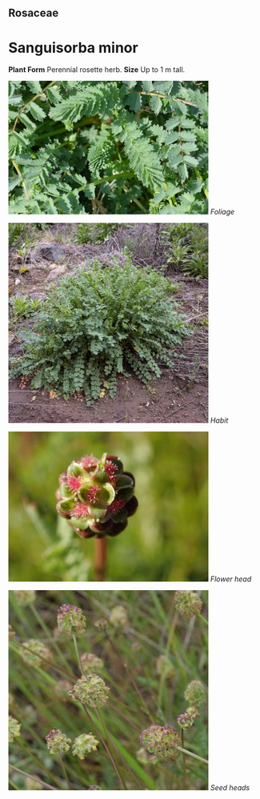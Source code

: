 ## Rosaceae
# Sanguisorba minor
 **Plant Form** Perennial rosette herb. **Size** Up to 1 m tall.


![Foliage](2674_P6840843.jpg)
 *Foliage* 

![Habit](62711__DSC2764.jpg)
 *Habit* 

![Flower head](1385_PA182488.jpg)
 *Flower head* 

![Seed heads](63991_P1031331.jpg)
 *Seed heads* 

